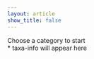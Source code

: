 ```yaml
---
layout: article
show_title: false
---
```


<div class="container">
    <div class="left" class="taxa-container">
        <div id="taxa-list" data-taxa='{{ site.data.taxa | jsonify | escape }}'>
        </div>
    </div>
    <div class="right">
        <div id="taxa-info" class="taxa-info info-container">
        Choose a category to start<br>
            * taxa-info will appear here
            <!-- Information will be dynamically loaded here -->
        </div>
    </div>
</div>
<div class="bottom">
    <div id="taxa-cards" class="taxa-cards" data-masonry='{ "itemSelector": ".card", columnWidth: ".card", "gutter": 16 }'>
        <!-- Content for taxa cards will be dynamically loaded here -->
    </div>
</div>
<script src="/assets/taxa3generator.js" defer></script>
<script src="assets/tax-cards.js"></script>
